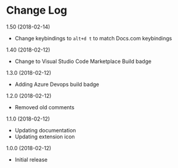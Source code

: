 # Change Log

1.50 (2018-02-14)

- Change keybindings to `alt+d t` to match Docs.com keybindings

1.40 (2018-02-12)

- Change to Visual Studio Code Marketplace Build badge

1.3.0 (2018-02-12)

- Adding Azure Devops build badge

1.2.0 (2018-02-12)

- Removed old comments

1.1.0 (2018-02-12)

- Updating documentation
- Updating extension icon

1.0.0 (2018-02-12)

- Initial release